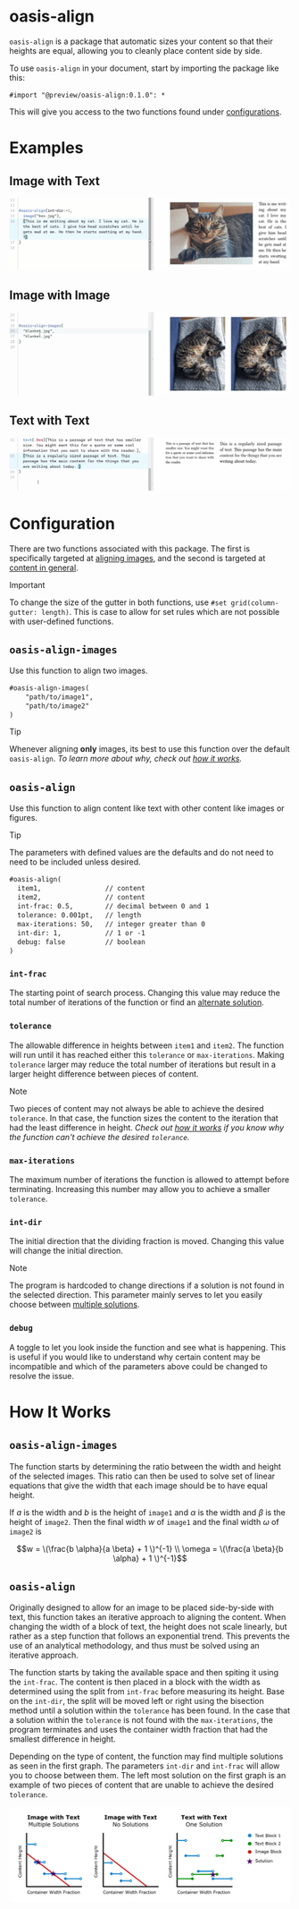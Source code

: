 # oasis-align 
`oasis-align` is a package that automatic sizes your content so that their heights are equal, allowing you to cleanly place content side by side. 

To use `oasis-align` in your document, start by importing the package like this:
```typst
#import "@preview/oasis-align:0.1.0": *
```
This will give you access to the two functions found under [configurations](#configuration).

# Examples
## Image with Text
![Animation of image being aligned with text](examples/image-with-text.gif)
## Image with Image
![Animation of image being aligned with another image](examples/image-with-image.gif)
## Text with Text
![Animation of text being aligned with differently sized text](examples/text-with-text.gif)

# Configuration
There are two functions associated with this package. The first is specifically targeted at [aligning images](#oasis-align-images), and the second is targeted at [content in general](#oasis-align-1).

> [!important]
> To change the size of the gutter in both functions, use `#set grid(column-gutter: length)`. This is case to allow for set rules which are not possible with user-defined functions. 

## `oasis-align-images`
Use this function to align two images.

```typst
#oasis-align-images(
    "path/to/image1",
    "path/to/image2"
)
```

> [!tip]
> Whenever aligning **only** images, its best to use this function over the default `oasis-align`. _To learn more about why, check out [how it works](#how-it-works)._

## `oasis-align`
Use this function to align content like text with other content like images or figures.

> [!tip]
> The parameters with defined values are the defaults and do not need to need to be included unless desired.

```typst
#oasis-align(
  item1,                // content
  item2,                // content
  int-frac: 0.5,        // decimal between 0 and 1
  tolerance: 0.001pt,   // length
  max-iterations: 50,   // integer greater than 0
  int-dir: 1,           // 1 or -1
  debug: false          // boolean
)
```
### `int-frac`
The starting point of search process. Changing this value may reduce the total number of iterations of the function or find an [alternate solution](#oasis-align-2).

### `tolerance`
The allowable difference in heights between `item1` and `item2`. The function will run until it has reached either this `tolerance` or `max-iterations`. Making `tolerance` larger may reduce the total number of iterations but result in a larger height difference between pieces of content.  

> [!note]
> Two pieces of content may not always be able to achieve the desired `tolerance`. In that case, the function sizes the content to the iteration that had the least difference in height. _Check out [how it works](#oasis-align-2) if you know why the function can't achieve the desired `tolerance`._

### `max-iterations`
The maximum number of iterations the function is allowed to attempt before terminating. Increasing this number may allow you to achieve a smaller `tolerance`.

### `int-dir`
The initial direction that the dividing fraction is moved. Changing this value will change the initial direction.

> [!note]
> The program is hardcoded to change directions if a solution is not found in the selected direction. This parameter mainly serves to let you easily choose between [multiple solutions](#oasis-align-2).

### `debug`
A toggle to let you look inside the function and see what is happening. This is useful if you would like to understand why certain content may be incompatible and which of the parameters above could be changed to resolve the issue. 

<!-- # FAQ

## Why won't my image align nicely with my text -->


# How It Works
## `oasis-align-images`
The function starts by determining the ratio between the width and height of the selected images. This ratio can then be used to solve set of linear equations that give the width that each image should be to have equal height. 

If $a$ is the width and $b$ is the height of `image1` and $\alpha$ is the width and $\beta$ is the height of `image2`. Then the final width $w$ of `image1` and the final width $\omega$ of `image2` is

$$w = \(\frac{b \alpha}{a \beta} + 1 \)^{-1} \\
\omega = \(\frac{a \beta}{b \alpha} + 1 \)^{-1}$$

## `oasis-align`
Originally designed to allow for an image to be placed side-by-side with text, this function takes an iterative approach to aligning the content. When changing the width of a block of text, the height does not scale linearly, but rather as a step function that follows an exponential trend. This prevents the use of an analytical methodology, and thus must be solved using an iterative approach.

The function starts by taking the available space and then spiting it using the `int-frac`. The content is then placed in a block with the width as determined using the split from `int-frac` before measuring its height. Base on the `int-dir`, the split will be moved left or right using the bisection method until a solution within the `tolerance` has been found. In the case that a solution within the `tolerance` is not found with the `max-iterations`, the program terminates and uses the container width fraction that had the smallest difference in height. 

Depending on the type of content, the function may find multiple solutions as seen in the first graph. The parameters `int-dir` and `int-frac` will allow you to choose between them. The left most solution on the first graph is an example of two pieces of content that are unable to achieve the desired `tolerance`.

![Series of graphs visualizing the block width versus height of content](examples/graph-visualization.svg)

<!-- # Nomenclature
"Oasis" as in a fertile spot in a desert, where water is found. -->

